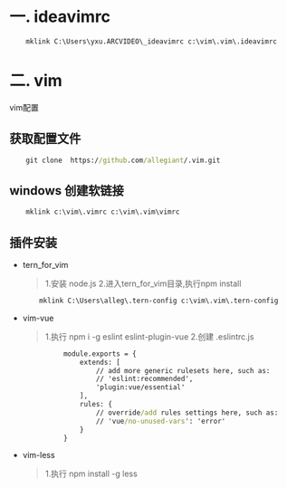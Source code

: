 # 一. ideavimrc
```cmd
    mklink C:\Users\yxu.ARCVIDEO\_ideavimrc c:\vim\.vim\.ideavimrc
```
# 二. vim
vim配置
## 获取配置文件
```cmd
	git clone  https://github.com/allegiant/.vim.git
```
## windows 创建软链接
  ```cmd
      mklink c:\vim\.vimrc c:\vim\.vim\vimrc
 ```
## 插件安装
- tern_for_vim
	> 1.安装 node.js
	> 2.进入tern_for_vim目录,执行npm install
    ```cmd
        mklink C:\Users\alleg\.tern-config c:\vim\.vim\.tern-config
    ```
- vim-vue
	> 1.执行 npm i -g eslint eslint-plugin-vue
	> 2.创建 .eslintrc.js
  ```cmd
			module.exports = {
				extends: [
					// add more generic rulesets here, such as:
					// 'eslint:recommended',
					'plugin:vue/essential'
				],
				rules: {
					// override/add rules settings here, such as:
					// 'vue/no-unused-vars': 'error'
				}
			}
  ```
- vim-less
	> 1.执行 npm install -g less
